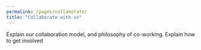 ```yaml
---
permalink: /pages/collaborate/
title: "Collaborate with us"
---
```


Explain our collaboration model, and philosophy of co-working.
Explain how to get involved
